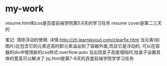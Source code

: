# my-work
resume.html和css是百度前端学院第5.6天的学习任务
resume cover是第二三天的

笔记:
清除浮动的使用:
详情:http://zh.learnlayout.com/clearfix.html
当元素(如图片)比包含它的元素还高时即元素溢出到了容器外面,而且它是浮动的,
可以在容器的div中使用新的css样式:overflow:auto
当出现盒子高度塌陷时,给盒子设置具体的宽高可以解决了
jsj.html是第7-8天的百度前端学院学学习任务
